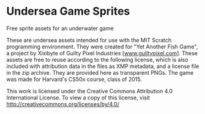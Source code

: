 # Undersea Game Sprites
Free sprite assets for an underwater game

These are undersea assets intended for use with the MIT Scratch
programming environment. They were created for "Yet Another Fish Game",
a project by Xixibyte of Guilty Pixel Industries [www.guiltypixel.com].
These assets are free to reuse according to the following license, which
is also included with attribution data in the files as XMP metadata, and
a license file in the zip archive. They are provided here as transparent
PNGs. The game was made for Harvard's CS50x course, class of 2015.

This work is licensed under the Creative Commons Attribution 4.0
International License. To view a copy of this license, visit
http://creativecommons.org/licenses/by/4.0/

